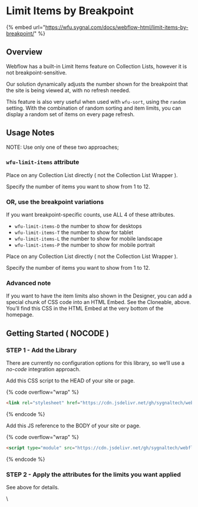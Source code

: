 # Limit Items by Breakpoint

{% embed url="https://wfu.sygnal.com/docs/webflow-html/limit-items-by-breakpoint/" %}

## Overview

Webflow has a built-in Limit Items feature on Collection Lists, however it is not breakpoint-sensitive.

Our solution dynamically adjusts the number shown for the breakpoint that the site is being viewed at, with no refresh needed.

This feature is also very useful when used with `wfu-sort`, using the `random` setting. With the combination of random sorting and item limits, you can display a random set of items on every page refresh.

## Usage Notes <a href="#usage-notes" id="usage-notes"></a>

NOTE: Use only one of these two approaches;

### `wfu-limit-items` attribute <a href="#wfu-limit-items-attribute" id="wfu-limit-items-attribute"></a>

Place on any Collection List directly ( not the Collection List Wrapper ).

Specify the number of items you want to show from 1 to 12.

### OR, use the breakpoint variations <a href="#or-use-the-breakpoint-variations" id="or-use-the-breakpoint-variations"></a>

If you want breakpoint-specific counts, use ALL 4 of these attributes.

* `wfu-limit-items-D` the number to show for desktops
* `wfu-limit-items-T` the number to show for tablet
* `wfu-limit-items-L` the number to show for mobile landscape
* `wfu-limit-items-P` the number to show for mobile portrait

Place on any Collection List directly ( not the Collection List Wrapper ).

Specify the number of items you want to show from 1 to 12.

### Advanced note <a href="#advanced-note" id="advanced-note"></a>

If you want to have the item limits also shown in the Designer, you can add a special chunk of CSS code into an HTML Embed. See the Cloneable, above. You’ll find this CSS in the HTML Embed at the very bottom of the homepage.

## Getting Started ( NOCODE ) <a href="#getting-started-nocode" id="getting-started-nocode"></a>

### STEP 1 - Add the Library <a href="#step-1---add-the-library" id="step-1---add-the-library"></a>

There are currently no configuration options for this library, so we’ll use a _no-code_ integration approach.

Add this CSS script to the HEAD of your site or page.

{% code overflow="wrap" %}
```html
<link rel="stylesheet" href="https://cdn.jsdelivr.net/gh/sygnaltech/webflow-util@4.3/dist/css/webflow-html.css">
```
{% endcode %}

Add this JS reference to the BODY of your site or page.

{% code overflow="wrap" %}
```html
<script type="module" src="https://cdn.jsdelivr.net/gh/sygnaltech/webflow-util@4.3/src/nocode/webflow-html.js"></script>
```
{% endcode %}

### STEP 2 - Apply the attributes for the limits you want applied <a href="#step-2---apply-the-attributes-for-the-limits-you-want-applied" id="step-2---apply-the-attributes-for-the-limits-you-want-applied"></a>

See above for details.

\
